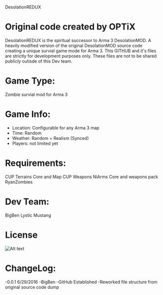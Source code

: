 DesolationREDUX

Original code created by OPTiX
=============

DesolationREDUX is the spiritual successor to Arma 3 DesolationMOD.  A heavily modified version of the original 
DesolationMOD source code creating a unique survial game mode for Arma 3.  This GITHUB and it's files are
strictly for development purposes only.   These files are not to be shared publicly outisde of this Dev team.


Game Type:
==========

Zombie survial mod for Arma 3

Game Info:
==========

- Location: Configurable for any Arma 3 map
- Time: Random
- Weather: Random + Realism (Synced)
- Players: not limited yet


Requirements:
=============

CUP Terrains Core and Map
CUP Weapons
NiArms Core and weapons pack
RyanZombies

Dev Team:
=========

BigBen
Lystic
Mustang


License
=======
![Alt text](http://www.bistudio.com/assets/img/licenses/APL-SA.png "APL-SA")

ChangeLog:
==========
-0.0.1 6/29/2016 -BigBen
	-GitHub Established
	-Reworked file structure from original source code dump
	